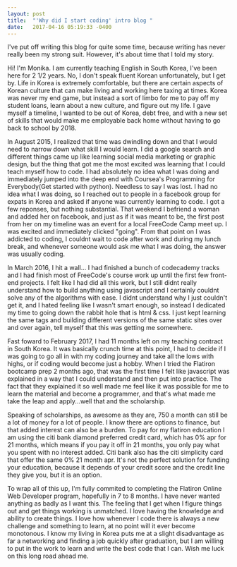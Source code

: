 ```yaml
---
layout: post
title:  "'Why did I start coding' intro blog "
date:   2017-04-16 05:19:33 -0400
---
```



I've put off writing this blog for quite some time, because writing has never really been my strong suit. However, it's about time that I told my story.

Hi! I'm Monika. I am currently teaching English in South Korea, I've been here for 2 1/2 years. No, I don't speak fluent Korean unfortunately, but I get by. Life in Korea is extremely comfortable, but there are certain aspects of Korean culture that can make living and working here taxing at times. Korea was never my end game, but instead a sort of limbo for me to pay off my student loans, learn about a new culture, and figure out my life. I gave myself a timeline, I wanted to be out of Korea, debt free, and with a new set of skills that would make me employable back home without having to go back to school by 2018.

In August 2015, I realized that time was dwindling down and that I would need to narrow down what skill I would learn. I did a google search and different things came up like learning social media marketing or graphic design, but the thing that got me the most excited was learning that I could teach myself how to code. I had absolutely no idea what I was doing and immediately jumped into the deep end with Coursea's Programming for Everybody(Get started with python). Needless to say I was lost. I had no idea what I was doing, so I reached out to people in a facebook group for expats in Korea and asked if anyone was currently learning to code. I got a few reponses, but nothing substantial. That weekend I befriend a woman and added her on facebook, and just as if it was meant to be, the first post from her on my timeline was an event for a local FreeCode Camp meet up. I was excited and immediately clicked "going". From that point on I was addicted to coding, I couldnt wait to code after work and during my lunch break, and whenever someone would ask me what I was doing, the answer was usually coding.

In March 2016, I hit a wall... I had finished a bunch of codecademy tracks and I had finish most of FreeCode's course work up until the first few front-end projects. I felt like I had did all this work, but I still didnt really understand how to build anything using javascript and I certainly couldnt solve any of the algorithms with ease. I didnt understand why I just couldn't get it, and I hated feeling like I wasn't smart enough, so instead I dedicated my time to going down the rabbit hole that is html & css. I just kept learning the same tags and building different versions of the same static sites over and over again, tell myself that this was getting me somewhere. 

Fast foward to February 2017, I had 11 months left on my teaching contract in South Korea. It was basically crunch time at this point, I had to decide if I was going to go all in with my coding journey and take all the lows with highs, or if coding would become just a hobby.  When I tried the Flatiron bootcamp prep 2 months ago, that was the first time I felt like javascript was explained in a way that I could understand and then put into practice. The fact that they explained it so well made me feel like it was possible for me to learn the material and become a programmer, and that's what made me take the leap and apply...well that and the scholarship. 

Speaking of scholarships, as awesome as they are, 750 a month can still be a lot of money for a lot of people. I know there are options to finance, but that added interest can also be a burden. To pay for my flatiron education I am using the citi bank diamond preferred credit card, which has 0% apr for 21 months, which means if you pay it off in 21 months, you only pay what you spent with no interest added. Citi bank also has the citi simplicity card that offer the same 0% 21 month apr. It's not the perfect solution for funding your education, because it depends of your credit score and the credit line they give you, but it is an option.

To wrap all of this up, I'm fully commited to completing the Flatiron Online Web Developer program, hopefully in 7 to 8 months. I have never wanted anything as badly as I want this. The feeling that I get when I figure things out and get things working is unmatched. I love having the knowledge and ability to create things. I love how whenever I code there is always a new challenge and something to learn, at no point will it ever become monotonous. I know my living in Korea puts me at a slight disadvantage as far a networking and finding a job quickly after graduation, but I am willing to put in the work to learn and write the best code that I can. Wish me luck on this long road ahead me. 




